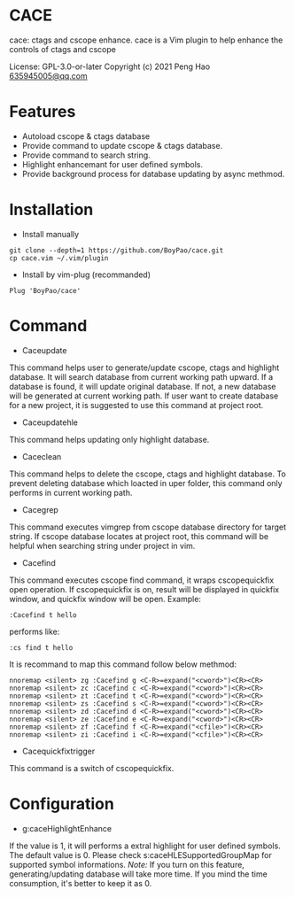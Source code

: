 # CACE
cace: ctags and cscope enhance.
cace is a Vim plugin to help enhance the controls of ctags and cscope

License: GPL-3.0-or-later
Copyright (c) 2021 Peng Hao <635945005@qq.com>

# Features
- Autoload cscope & ctags database
- Provide command to update cscope & ctags database.
- Provide command to search string.
- Highlight enhancemant for user defined symbols.
- Provide background process for database updating by async methmod.

# Installation
- Install manually
```
git clone --depth=1 https://github.com/BoyPao/cace.git
cp cace.vim ~/.vim/plugin
```
- Install by vim-plug (recommanded)
```
Plug 'BoyPao/cace'
```

# Command
- Caceupdate

This command helps user to generate/update cscope, ctags and highlight database.
It will search database from current working path upward.
If a database is found, it will update original database.
If not, a new database will be generated at current working path.
If user want to create database for a new project, it is suggested to use this command at project root.

- Caceupdatehle

This command helps updating only highlight database.

- Caceclean

This command helps to delete the cscope, ctags and highlight database.
To prevent deleting database which loacted in uper folder, this command only performs in current working path.

- Cacegrep

This command executes vimgrep from cscope database directory for target string.
If cscope database locates at project root, this command will be helpful when searching string under project in vim.

- Cacefind

This command executes cscope find command, it wraps cscopequickfix open operation.
If cscopequickfix is on, result will be displayed in quickfix window, and quickfix window will be open.
Example:
```
:Cacefind t hello
```
performs like:
```
:cs find t hello
```
It is recommand to map this command follow below methmod:
```
nnoremap <silent> zg :Cacefind g <C-R>=expand("<cword>")<CR><CR>
nnoremap <silent> zc :Cacefind c <C-R>=expand("<cword>")<CR><CR>
nnoremap <silent> zt :Cacefind t <C-R>=expand("<cword>")<CR><CR>
nnoremap <silent> zs :Cacefind s <C-R>=expand("<cword>")<CR><CR>
nnoremap <silent> zd :Cacefind d <C-R>=expand("<cword>")<CR><CR>
nnoremap <silent> ze :Cacefind e <C-R>=expand("<cword>")<CR><CR>
nnoremap <silent> zf :Cacefind f <C-R>=expand("<cfile>")<CR><CR>
nnoremap <silent> zi :Cacefind i <C-R>=expand("<cfile>")<CR><CR>
```

- Cacequickfixtrigger

This command is a switch of cscopequickfix.

# Configuration
- g:caceHighlightEnhance

If the value is 1, it will performs a extral highlight for user defined symbols.
The default value is 0. Please check s:caceHLESupportedGroupMap for supported symbol informations.
*Note:* If you turn on this feature, generating/updating database will take more time. If you mind the time consumption, it's better to keep it as 0.
